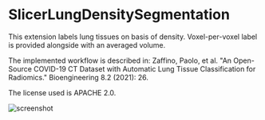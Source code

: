 # SlicerLungDensitySegmentation
This extension labels lung tissues on basis of density.
Voxel-per-voxel label is provided alongside with an averaged volume.

The implemented workflow is described in:
Zaffino, Paolo, et al. "An Open-Source COVID-19 CT Dataset with Automatic Lung Tissue Classification for Radiomics." Bioengineering 8.2 (2021): 26.

The license used is APACHE 2.0.

![screenshot](https://raw.githubusercontent.com/pzaffino/SlicerLungDensitySegmentation/main/LungDensitySegmentation_screenshot.png)
